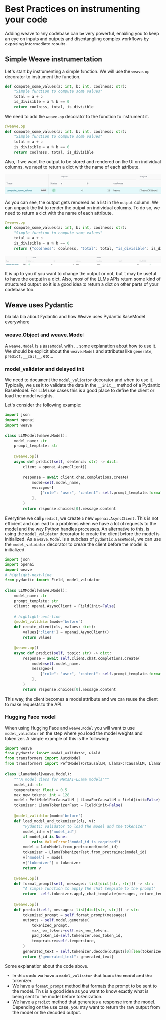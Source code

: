 # Best Practices on instrumenting your code

Adding weave to any codebase can be very powerful, enabling you to keep an eye on inputs and outputs and disentangling complex workflows by exposing intermediate results.

## Simple Weave instrumentation

Let's start by instrumenting a simple function. We will use the `weave.op` decorator to instrument the function.

```python
def compute_some_values(a: int, b: int, coolness: str):
    "Simple function to compute some values"
    total = a + b
    is_divisible = a % b == 0
    return coolness, total, is_divisible
```

We need to add the `weave.op` decorator to the function to instrument it.

```python
@weave.op
def compute_some_values(a: int, b: int, coolness: str):
    "Simple function to compute some values"
    total = a + b
    is_divisible = a % b == 0
    return coolness, total, is_divisible
```

 Also, if we want the output to be stored and rendered on the UI on individual columns, we need to return a dict with the name of each attribute.

 ![](./imgs/simple_trace.png)

 As you can see, the output gets rendered as a list in the `output` column. We can unpack the list to render the output on individual columns. To do so, we need to return a dict with the name of each attribute.


```python
@weave.op
def compute_some_values(a: int, b: int, coolness: str):
    "Simple function to compute some values"
    total = a + b
    is_divisible = a % b == 0
    return {"coolness": coolness, "total": total, "is_divisible": is_divisible}
```
![](./imgs/dict_output_trace.png)

It is up to you if you want to change the output or not, but it may be useful to have the output in a dict. Also, most of the LLMs APIs return some kind of structured output, so it is a good idea to return a dict on other parts of your codebase too.

## Weave uses Pydantic

bla bla bla about Pydantic and how Weave uses Pydantic BaseModel everywhere

### weave.Object and weave.Model

A `weave.Model` is a `BaseModel` with ... some explanation about how to use it. We should be explicit about the `weave.Model` and attributes like `generate`, `predict`, `__call__`, etc...

### model_validator and delayed init

We need to document the `model_validator` decorator and when to use it. Typically, we use it to validate the data in the `__init__` method of a Pydantic BaseModel. For LLM use cases this is a good place to define the client or load the model weights.

Let's consider the following example:

```python
import json
import openai
import weave

class LLMModel(weave.Model):
    model_name: str
    prompt_template: str

    @weave.op()
    async def predict(self, sentence: str) -> dict:
        client = openai.AsyncClient()

        response = await client.chat.completions.create(
            model=self.model_name,
            messages=[
                {"role": "user", "content": self.prompt_template.format(sentence=sentence)}
            ],
        )
        return response.choices[0].message.content
```
Everytime we call `predict`, we create a new `openai.AsyncClient`. This is not efficient and can lead to a problems when we have a lot of requests to the model and the way Python handles processes. An alternative to this, is using the `model_validator` decorator to create the client before the model is initialized. As a `weave.Model` is a subclass of `pydantic.BaseModel`, we can use the `model_validator` decorator to create the client before the model is initialized.

```python
import json
import openai
import weave
# highlight-next-line
from pydantic import Field, model_validator

class LLMModel(weave.Model):
    model_name: str
    prompt_template: str
    client: openai.AsyncClient = Field(init=False)
    
    # highlight-next-line
    @model_validator(mode="before")
    def create_client(cls, values: dict):
        values['client'] = openai.AsyncClient()
        return values
    
    @weave.op()
    async def predict(self, topic: str) -> dict:
        response = await self.client.chat.completions.create(
            model=self.model_name,
            messages=[
                {"role": "user", "content": self.prompt_template.format(topic=topic)}
            ],
        )
        return response.choices[0].message.content
```
This way, the client becomes a model attribute and we can reuse the client to make requests to the API.

### Hugging Face model

When using Hugging Face and `weave.Model` you will want to use `model_validator` on the step where you load the model weights and tokenizer. A simple example of this is the following:

```python
import weave
from pydantic import model_validator, Field
from transformers import AutoModel
from transformers import PeftModelForCausalLM, LlamaForCausalLM, LlamaTokenizerFast

class LlamaModel(weave.Model):
    """A model class for MetaAI-LLama models"""
    model_id: str
    temperature: float = 0.5
    max_new_tokens: int = 128
    model: PeftModelForCausalLM | LlamaForCausalLM = Field(init=False)
    tokenizer: LlamaTokenizerFast = Field(init=False)

    @model_validator(mode='before')
    def load_model_and_tokenizer(cls, v):
        "Pydantic validator to load the model and the tokenizer"
        model_id = v["model_id"]
        if model_id is None:
            raise ValueError("model_id is required")
        model = AutoModel.from_pretrained(model_id)
        tokenizer = LlamaTokenizerFast.from_pretrained(model_id)
        v["model"] = model
        v["tokenizer"] = tokenizer
        return v

    @weave.op()
    def format_prompt(self, messages: list[dict[str, str]]) -> str:
        "A simple function to apply the chat template to the prompt"
        return  self.tokenizer.apply_chat_template(messages, return_tensors="pt").to(self.model.device)

    @weave.op()
    def predict(self, messages: list[dict[str, str]]) -> str:
        tokenized_prompt = self.format_prompt(messages)
        outputs = self.model.generate(
            tokenized_prompt,
            max_new_tokens=self.max_new_tokens,
            pad_token_id=self.tokenizer.eos_token_id,
            temperature=self.temperature,
        )
        generated_text = self.tokenizer.decode(outputs[0][len(tokenized_prompt[0]):], skip_special_tokens=True)
        return {"generated_text": generated_text}
```
Some explanation about the code above.
- In this code we have a `model_validator` that loads the model and the tokenizer.
- We have a `format_prompt` method that formats the prompt to be sent to the model. This is a good idea as you want to know exactly what is being sent to the model before tokenization.
- We have a `predict` method that generates a response from the model. Depending on the use case, you may want to return the raw output from the model or the decoded output.


